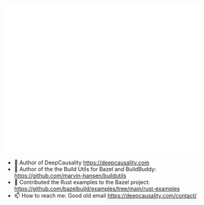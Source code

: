 
<picture>
  <img src="/github-metrics.svg" alt="Metrics">
</picture>

- 🔭 Author of DeepCausality https://deepcausality.com
- 👷 Author of the the Build Utils for Bazel and BuildBuddy: https://github.com/marvin-hansen/buildutils
- 💚 Contributed the Rust examples to the Bazel project: https://github.com/bazelbuild/examples/tree/main/rust-examples
- 📫 How to reach me: Good old email https://deepcausality.com/contact/
